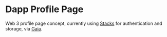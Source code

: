 # Dapp Profile Page

Web 3 profile page concept, currently using [Stacks](https://www.stacks.co/) for authentication and storage, via [Gaia](https://github.com/stacks-network/gaia).
